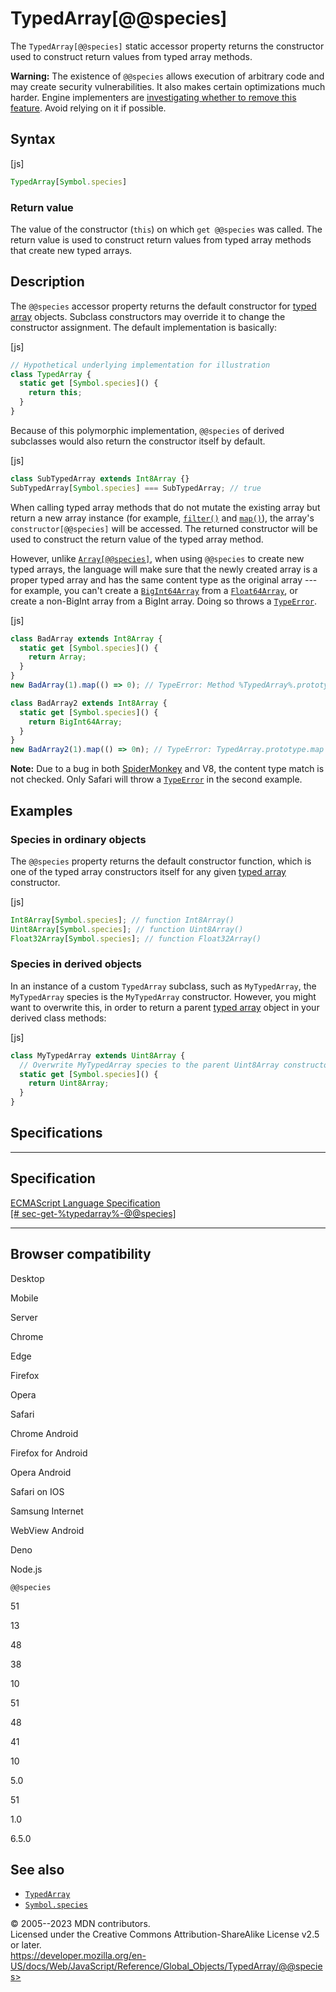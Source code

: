 TypedArray\[@\@species\]
========================

 
The `TypedArray[@@species]` static accessor property returns the
constructor used to construct return values from typed array methods.

 
**Warning:** The existence of `@@species` allows execution of arbitrary
code and may create security vulnerabilities. It also makes certain
optimizations much harder. Engine implementers are [investigating
whether to remove this
feature](https://github.com/tc39/proposal-rm-builtin-subclassing). Avoid
relying on it if possible.



 
Syntax
------

 
 
 
[js]


```js
TypedArray[Symbol.species]
```




 
### Return value 

 
The value of the constructor (`this`) on which `get @@species` was
called. The return value is used to construct return values from typed
array methods that create new typed arrays.



 
Description
-----------

 
The `@@species` accessor property returns the default constructor for
[typed array](../typedarray#typedarray_objects) objects. Subclass
constructors may override it to change the constructor assignment. The
default implementation is basically:

 
 
[js]


```js
// Hypothetical underlying implementation for illustration
class TypedArray {
  static get [Symbol.species]() {
    return this;
  }
}
```


Because of this polymorphic implementation, `@@species` of derived
subclasses would also return the constructor itself by default.

 
 
[js]


```js
class SubTypedArray extends Int8Array {}
SubTypedArray[Symbol.species] === SubTypedArray; // true
```


When calling typed array methods that do not mutate the existing array
but return a new array instance (for example, [`filter()`](filter) and
[`map()`](map)), the array\'s `constructor[@@species]` will be accessed.
The returned constructor will be used to construct the return value of
the typed array method.

However, unlike [`Array[@@species]`](../array/@@species), when using
`@@species` to create new typed arrays, the language will make sure that
the newly created array is a proper typed array and has the same content
type as the original array --- for example, you can\'t create a
[`BigInt64Array`](../bigint64array) from a
[`Float64Array`](../float64array), or create a non-BigInt array from a
BigInt array. Doing so throws a [`TypeError`](../typeerror).

 
 
[js]


```js
class BadArray extends Int8Array {
  static get [Symbol.species]() {
    return Array;
  }
}
new BadArray(1).map(() => 0); // TypeError: Method %TypedArray%.prototype.map called on incompatible receiver [object Array]

class BadArray2 extends Int8Array {
  static get [Symbol.species]() {
    return BigInt64Array;
  }
}
new BadArray2(1).map(() => 0n); // TypeError: TypedArray.prototype.map constructed typed array of different content type from |this|
```


 
**Note:** Due to a bug in both [SpiderMonkey](https://bugzil.la/1640194)
and V8, the content type match is not checked. Only Safari will throw a
[`TypeError`](../typeerror) in the second example.




 
Examples
--------


 
### Species in ordinary objects 

 
The `@@species` property returns the default constructor function, which
is one of the typed array constructors itself for any given [typed
array](../typedarray#typedarray_objects) constructor.

 
 
[js]


```js
Int8Array[Symbol.species]; // function Int8Array()
Uint8Array[Symbol.species]; // function Uint8Array()
Float32Array[Symbol.species]; // function Float32Array()
```




 
### Species in derived objects 

 
In an instance of a custom `TypedArray` subclass, such as
`MyTypedArray`, the `MyTypedArray` species is the `MyTypedArray`
constructor. However, you might want to overwrite this, in order to
return a parent [typed array](../typedarray#typedarray_objects) object
in your derived class methods:

 
 
[js]


```js
class MyTypedArray extends Uint8Array {
  // Overwrite MyTypedArray species to the parent Uint8Array constructor
  static get [Symbol.species]() {
    return Uint8Array;
  }
}
```




Specifications
--------------

 
  -----------------------------------------------------------------------
  Specification
  -----------------------------------------------------------------------
  [ECMAScript Language Specification\
  [\# sec-get-%typedarray%-@\@species]](#)

  -----------------------------------------------------------------------


Browser compatibility 
---------------------

 


Desktop

Mobile

Server

Chrome

Edge

Firefox

Opera

Safari

Chrome Android

Firefox for Android

Opera Android

Safari on IOS

Samsung Internet

WebView Android

Deno

Node.js

`@@species`

51

13

48

38

10

51

48

41

10

5.0

51

1.0

6.5.0

 
See also 
--------

 
-   [`TypedArray`](../typedarray)
-   [`Symbol.species`](../symbol/species)



 
© 2005--2023 MDN contributors.\
Licensed under the Creative Commons Attribution-ShareAlike License v2.5
or later.\
https://developer.mozilla.org/en-US/docs/Web/JavaScript/Reference/Global_Objects/TypedArray/@@species>

